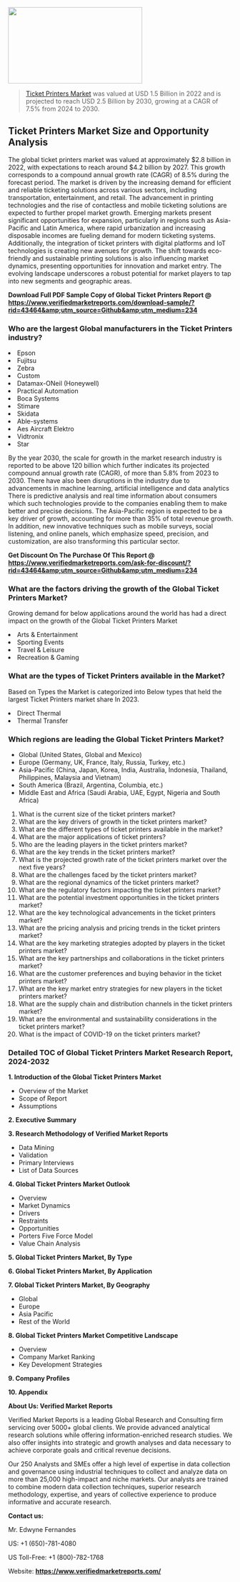 <img src="https://ffe5etoiles.com/wp-content/uploads/2024/12/MST1-300x171.png" alt="" width="300" height="171" class="alignnone size-medium wp-image-20088" /><blockquote><p><p><a href="https://www.verifiedmarketreports.com/download-sample/?rid=43464&utm_source=Github&utm_medium=234" target="_blank">Ticket Printers Market</a> was valued at USD 1.5 Billion in 2022 and is projected to reach USD 2.5 Billion by 2030, growing at a CAGR of 7.5% from 2024 to 2030.</p></blockquote><p><h2>Ticket Printers Market Size and Opportunity Analysis</h2> The global ticket printers market was valued at approximately $2.8 billion in 2022, with expectations to reach around $4.2 billion by 2027. This growth corresponds to a compound annual growth rate (CAGR) of 8.5% during the forecast period. The market is driven by the increasing demand for efficient and reliable ticketing solutions across various sectors, including transportation, entertainment, and retail. The advancement in printing technologies and the rise of contactless and mobile ticketing solutions are expected to further propel market growth. Emerging markets present significant opportunities for expansion, particularly in regions such as Asia-Pacific and Latin America, where rapid urbanization and increasing disposable incomes are fueling demand for modern ticketing systems. Additionally, the integration of ticket printers with digital platforms and IoT technologies is creating new avenues for growth. The shift towards eco-friendly and sustainable printing solutions is also influencing market dynamics, presenting opportunities for innovation and market entry. The evolving landscape underscores a robust potential for market players to tap into new segments and geographic areas. </p><p class=""><strong>Download Full PDF Sample Copy of Global Ticket Printers Report @ <a href="https://www.verifiedmarketreports.com/download-sample/?rid=43464&amp;utm_source=Github&amp;utm_medium=234" target="_blank">https://www.verifiedmarketreports.com/download-sample/?rid=43464&amp;utm_source=Github&amp;utm_medium=234</a></strong></p><h3 id="" class="">Who are the largest Global manufacturers in the Ticket Printers industry?</h3><p><li>Epson</li><li> Fujitsu</li><li> Zebra</li><li> Custom</li><li> Datamax-ONeil (Honeywell)</li><li> Practical Automation</li><li> Boca Systems</li><li> Stimare</li><li> Skidata</li><li> Able-systems</li><li> Aes Aircraft Elektro</li><li> Vidtronix</li><li> Star</li></p><div class=""><div class="" dir="" data-message-author-role="" data-message-id="" data-message-model-slug=""><div class=""><div class=""><div class=""><div class="" dir="" data-message-author-role="" data-message-id="" data-message-model-slug=""><div class=""><div class=""><p>By the year 2030, the scale for growth in the market research industry is reported to be above 120 billion which further indicates its projected compound annual growth rate (CAGR), of more than 5.8% from 2023 to 2030. There have also been disruptions in the industry due to advancements in machine learning, artificial intelligence and data analytics There is predictive analysis and real time information about consumers which such technologies provide to the companies enabling them to make better and precise decisions. The Asia-Pacific region is expected to be a key driver of growth, accounting for more than 35% of total revenue growth. In addition, new innovative techniques such as mobile surveys, social listening, and online panels, which emphasize speed, precision, and customization, are also transforming this particular sector.</p><p><strong>Get Discount On The Purchase Of This Report @&nbsp; <a href="https://www.verifiedmarketreports.com/ask-for-discount/?rid=43464&amp;utm_source=Github&amp;utm_medium=234" target="_blank">https://www.verifiedmarketreports.com/ask-for-discount/?rid=43464&amp;utm_source=Github&amp;utm_medium=234</a></strong></p></div></div></div></div></div></div></div></div><h3 id="" class="">What are the factors driving the growth of the Global Ticket Printers Market?</h3><p id="" class="">Growing demand for below applications around the world has had a direct impact on the growth of the Global Ticket Printers Market</p><p id="" class=""><li>Arts & Entertainment</li><li> Sporting Events</li><li> Travel & Leisure</li><li> Recreation & Gaming</li></p><h3 id="" class="">What are the types of Ticket Printers available in the Market?</h3><p id="" class="">Based on Types the Market is categorized into Below types that held the largest Ticket Printers market share In 2023.</p><p id="" class=""><li>Direct Thermal</li><li> Thermal Transfer</li></p><h3 id="" class="">Which regions are leading the Global Ticket Printers Market?</h3><ul><li>Global (United States, Global and Mexico)</li><li>Europe (Germany, UK, France, Italy, Russia, Turkey, etc.)</li><li>Asia-Pacific (China, Japan, Korea, India, Australia, Indonesia, Thailand, Philippines, Malaysia and Vietnam)</li><li>South America (Brazil, Argentina, Columbia, etc.)</li><li>Middle East and Africa (Saudi Arabia, UAE, Egypt, Nigeria and South Africa)</li></ul><p><ol> <li>What is the current size of the ticket printers market?</li> <li>What are the key drivers of growth in the ticket printers market?</li> <li>What are the different types of ticket printers available in the market?</li> <li>What are the major applications of ticket printers?</li> <li>Who are the leading players in the ticket printers market?</li> <li>What are the key trends in the ticket printers market?</li> <li>What is the projected growth rate of the ticket printers market over the next five years?</li> <li>What are the challenges faced by the ticket printers market?</li> <li>What are the regional dynamics of the ticket printers market?</li> <li>What are the regulatory factors impacting the ticket printers market?</li> <li>What are the potential investment opportunities in the ticket printers market?</li> <li>What are the key technological advancements in the ticket printers market?</li> <li>What are the pricing analysis and pricing trends in the ticket printers market?</li> <li>What are the key marketing strategies adopted by players in the ticket printers market?</li> <li>What are the key partnerships and collaborations in the ticket printers market?</li> <li>What are the customer preferences and buying behavior in the ticket printers market?</li> <li>What are the key market entry strategies for new players in the ticket printers market?</li> <li>What are the supply chain and distribution channels in the ticket printers market?</li> <li>What are the environmental and sustainability considerations in the ticket printers market?</li> <li>What is the impact of COVID-19 on the ticket printers market?</li></ol></p><h3 id="" class="">Detailed TOC of Global Ticket Printers Market Research Report, 2024-2032</h3><p id="" class=""><strong>1. Introduction of the Global Ticket Printers Market</strong></p><ul><li>Overview of the Market</li><li>Scope of Report</li><li>Assumptions</li></ul><p id="" class=""><strong>2. Executive Summary</strong></p><p id="" class=""><strong>3. Research Methodology of&nbsp;Verified Market Reports</strong></p><ul><li>Data Mining</li><li>Validation</li><li>Primary Interviews</li><li>List of Data Sources</li></ul><p id="" class=""><strong>4. Global Ticket Printers Market Outlook</strong></p><ul><li>Overview</li><li>Market Dynamics</li><li>Drivers</li><li>Restraints</li><li>Opportunities</li><li>Porters Five Force Model</li><li>Value Chain Analysis</li></ul><p id="" class=""><strong>5. Global Ticket Printers Market, By&nbsp;Type</strong></p><p id="" class=""><strong>6. Global Ticket Printers Market, By Application</strong></p><p id="" class=""><strong>7. Global Ticket Printers Market, By Geography</strong></p><ul><li>Global</li><li>Europe</li><li>Asia Pacific</li><li>Rest of the World</li></ul><p id="" class=""><strong>8. Global Ticket Printers Market Competitive Landscape</strong></p><ul><li>Overview</li><li>Company Market Ranking</li><li>Key Development Strategies</li></ul><p id="" class=""><strong>9. Company Profiles</strong></p><p id="" class=""><strong>10. Appendix</strong></p><p id="" class=""><strong>About Us: Verified Market Reports</strong></p><p id="" class="">Verified Market Reports is a leading Global Research and Consulting firm servicing over 5000+ global clients. We provide advanced analytical research solutions while offering information-enriched research studies. We also offer insights into strategic and growth analyses and data necessary to achieve corporate goals and critical revenue decisions.</p><p id="" class="">Our 250 Analysts and SMEs offer a high level of expertise in data collection and governance using industrial techniques to collect and analyze data on more than 25,000 high-impact and niche markets. Our analysts are trained to combine modern data collection techniques, superior research methodology, expertise, and years of collective experience to produce informative and accurate research.</p><p id="" class=""><strong>Contact us:</strong></p><p id="" class="">Mr. Edwyne Fernandes</p><p id="" class="">US: +1 (650)-781-4080</p><p id="" class="">US Toll-Free: +1 (800)-782-1768</p><p id="" class="">Website: <a target="" data-test-app-aware-link=""><strong>https://www.verifiedmarketreports.com/</strong></a></p>
